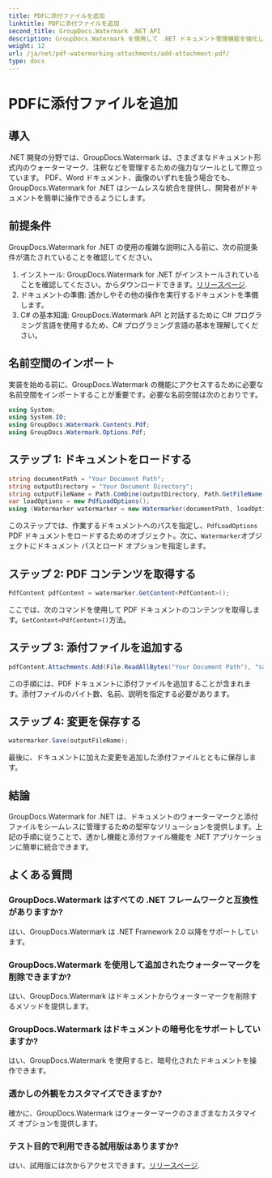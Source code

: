 ```yaml
---
title: PDFに添付ファイルを追加
linktitle: PDFに添付ファイルを追加
second_title: GroupDocs.Watermark .NET API
description: GroupDocs.Watermark を使用して .NET ドキュメント管理機能を強化し、シームレスな透かしと添付ファイルの処理を実現します。
weight: 12
url: /ja/net/pdf-watermarking-attachments/add-attachment-pdf/
type: docs
---
```

# PDFに添付ファイルを追加

## 導入
.NET 開発の分野では、GroupDocs.Watermark は、さまざまなドキュメント形式内のウォーターマーク、注釈などを管理するための強力なツールとして際立っています。 PDF、Word ドキュメント、画像のいずれを扱う場合でも、GroupDocs.Watermark for .NET はシームレスな統合を提供し、開発者がドキュメントを簡単に操作できるようにします。
## 前提条件
GroupDocs.Watermark for .NET の使用の複雑な説明に入る前に、次の前提条件が満たされていることを確認してください。
1. インストール: GroupDocs.Watermark for .NET がインストールされていることを確認してください。からダウンロードできます。[リリースページ](https://releases.groupdocs.com/Watermark/net/).
2. ドキュメントの準備: 透かしやその他の操作を実行するドキュメントを準備します。
3. C# の基本知識: GroupDocs.Watermark API と対話するために C# プログラミング言語を使用するため、C# プログラミング言語の基本を理解してください。

## 名前空間のインポート
実装を始める前に、GroupDocs.Watermark の機能にアクセスするために必要な名前空間をインポートすることが重要です。必要な名前空間は次のとおりです。
```csharp
using System;
using System.IO;
using GroupDocs.Watermark.Contents.Pdf;
using GroupDocs.Watermark.Options.Pdf;
```
## ステップ 1: ドキュメントをロードする
```csharp
string documentPath = "Your Document Path";
string outputDirectory = "Your Document Directory";
string outputFileName = Path.Combine(outputDirectory, Path.GetFileName(documentPath));
var loadOptions = new PdfLoadOptions();
using (Watermarker watermarker = new Watermarker(documentPath, loadOptions))
```
このステップでは、作業するドキュメントへのパスを指定し、`PdfLoadOptions` PDF ドキュメントをロードするためのオブジェクト。次に、`Watermarker`オブジェクトにドキュメント パスとロード オプションを指定します。
## ステップ 2: PDF コンテンツを取得する
```csharp
PdfContent pdfContent = watermarker.GetContent<PdfContent>();
```
ここでは、次のコマンドを使用して PDF ドキュメントのコンテンツを取得します。`GetContent<PdfContent>()`方法。
## ステップ 3: 添付ファイルを追加する
```csharp
pdfContent.Attachments.Add(File.ReadAllBytes("Your Document Path"), "sample doc", "sample doc as attachment");
```
この手順には、PDF ドキュメントに添付ファイルを追加することが含まれます。添付ファイルのバイト数、名前、説明を指定する必要があります。
## ステップ 4: 変更を保存する
```csharp
watermarker.Save(outputFileName);
```
最後に、ドキュメントに加えた変更を追加した添付ファイルとともに保存します。

## 結論
GroupDocs.Watermark for .NET は、ドキュメントのウォーターマークと添付ファイルをシームレスに管理するための堅牢なソリューションを提供します。上記の手順に従うことで、透かし機能と添付ファイル機能を .NET アプリケーションに簡単に統合できます。
## よくある質問
### GroupDocs.Watermark はすべての .NET フレームワークと互換性がありますか?
はい、GroupDocs.Watermark は .NET Framework 2.0 以降をサポートしています。
### GroupDocs.Watermark を使用して追加されたウォーターマークを削除できますか?
はい、GroupDocs.Watermark はドキュメントからウォーターマークを削除するメソッドを提供します。
### GroupDocs.Watermark はドキュメントの暗号化をサポートしていますか?
はい、GroupDocs.Watermark を使用すると、暗号化されたドキュメントを操作できます。
### 透かしの外観をカスタマイズできますか?
確かに、GroupDocs.Watermark はウォーターマークのさまざまなカスタマイズ オプションを提供します。
### テスト目的で利用できる試用版はありますか?
はい、試用版には次からアクセスできます。[リリースページ](https://releases.groupdocs.com/).